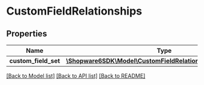 # CustomFieldRelationships

## Properties
Name | Type | Description | Notes
------------ | ------------- | ------------- | -------------
**custom_field_set** | [**\Shopware6SDK\Model\CustomFieldRelationshipsCustomFieldSet**](CustomFieldRelationshipsCustomFieldSet.md) |  | [optional] 

[[Back to Model list]](../../README.md#documentation-for-models) [[Back to API list]](../../README.md#documentation-for-api-endpoints) [[Back to README]](../../README.md)

